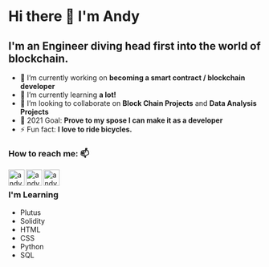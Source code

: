 # Hi there 👋 I'm Andy

## I'm an Engineer diving head first into the world of blockchain.

<!--
**andywoodruff6/andywoodruff6** is a ✨ _special_ ✨ repository because its `README.md` (this file) appears on your GitHub profile.
Here are some ideas to get you started: -->

- 🔭 I’m currently working on <b>becoming a smart contract / blockchain developer</b>
- 🌱 I’m currently learning <b>a lot!</b>
- 👯 I’m looking to collaborate on <b>Block Chain Projects</b> and <b>Data Analysis Projects</b>
- 💬 2021 Goal: <b>Prove to my spose I can make it as a developer</b>
- ⚡ Fun fact: <b>I love to ride bicycles.</b>

### How to reach me: 📫

[<img align="left" alt="andywoodruff6 | LinkedIn" width="32px" src="https://cdn.jsdelivr.net/npm/simple-icons@v3/icons/linkedin.svg" />][linkedin]
[<img align="left" alt="andywoodruff6 | Twitter" width="32px" src="https://cdn.jsdelivr.net/npm/simple-icons@v3/icons/twitter.svg" />][twitter]
[<img align="left" alt="andywoodruff6 | Gmail" width="32px" src="https://cdn.jsdelivr.net/npm/simple-icons@v3/icons/gmail.svg" />][gmail]
<br>



### I'm Learning
- Plutus
- Solidity
- HTML
- CSS
- Python
- SQL
<br>
<!-- 
![Twitter URL](https://img.shields.io/twitter/url?label=Follow%20Me&style=social&url=https%3A%2F%2Ftwitter.com%2FWoodruffAndy)


-->



[linkedin]: https://www.linkedin.com/in/andrew-woodruff-72b70075/
[twitter]: https://twitter.com/WoodruffAndy
[gmail]: andywoodruff6@gmail.com
